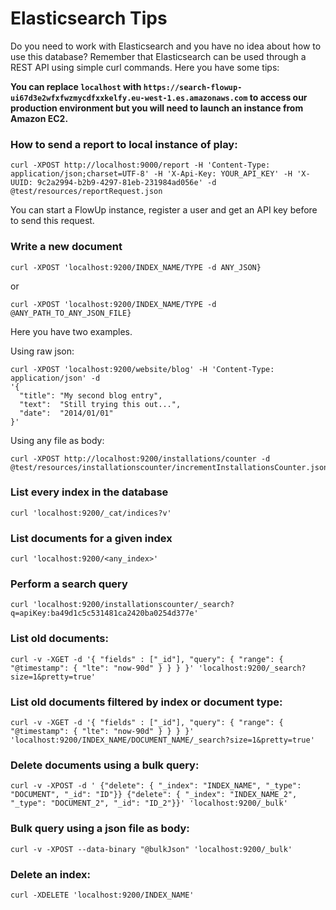 # Elasticsearch Tips

Do you need to work with Elasticsearch and you have no idea about how to use this database? Remember that Elasticsearch can be used through a REST API using simple curl commands. Here you have some tips:

**You can replace ``localhost`` with ``https://search-flowup-ui67d3e2wfxfwzmycdfxxkelfy.eu-west-1.es.amazonaws.com`` to access our production environment but you will need to launch an instance from Amazon EC2.**

### How to send a report to local instance of play:

`curl -XPOST http://localhost:9000/report -H 'Content-Type: application/json;charset=UTF-8' -H 'X-Api-Key: YOUR_API_KEY' -H 'X-UUID: 9c2a2994-b2b9-4297-81eb-231984ad056e' -d @test/resources/reportRequest.json`

You can start a FlowUp instance, register a user and get an API key before to send this request.

### Write a new document

`curl -XPOST 'localhost:9200/INDEX_NAME/TYPE -d ANY_JSON}`

or
 
`curl -XPOST 'localhost:9200/INDEX_NAME/TYPE -d @ANY_PATH_TO_ANY_JSON_FILE}`

Here you have two examples.

Using raw json:
```
curl -XPOST 'localhost:9200/website/blog' -H 'Content-Type: application/json' -d
'{
  "title": "My second blog entry",
  "text":  "Still trying this out...",
  "date":  "2014/01/01"
}'
```

Using any file as body:
```
curl -XPOST http://localhost:9200/installations/counter -d @test/resources/installationscounter/incrementInstallationsCounter.json
```

### List every index in the database

`curl 'localhost:9200/_cat/indices?v'`

### List documents for a given index

`curl 'localhost:9200/<any_index>'`

### Perform a search query

`curl 'localhost:9200/installationscounter/_search?q=apiKey:ba49d1c5c531481ca2420ba0254d377e'`

### List old documents:

`curl -v -XGET -d '{
  "fields" : ["_id"],
  "query": {
    "range": {
      "@timestamp": {
        "lte": "now-90d"
      }
    }
  }
}' 'localhost:9200/_search?size=1&pretty=true'`

### List old documents filtered by index or document type:

`curl -v -XGET -d '{
  "fields" : ["_id"],
  "query": {
    "range": {
      "@timestamp": {
        "lte": "now-90d"
      }
    }
  }
}' 'localhost:9200/INDEX_NAME/DOCUMENT_NAME/_search?size=1&pretty=true'`

### Delete documents using a bulk query:

`curl -v -XPOST -d '
{"delete": { "_index": "INDEX_NAME", "_type": "DOCUMENT", "_id": "ID"}}
{"delete": { "_index": "INDEX_NAME_2", "_type": "DOCUMENT_2", "_id": "ID_2"}}'
'localhost:9200/_bulk'`

### Bulk query using a json file as body:

`curl -v -XPOST --data-binary "@bulkJson" 'localhost:9200/_bulk'`

### Delete an index:

`curl -XDELETE 'localhost:9200/INDEX_NAME'`
